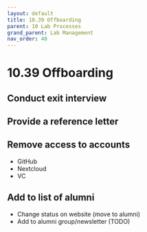 ```yaml
---
layout: default
title: 10.39 Offboarding
parent: 10 Lab Processes
grand_parent: Lab Management
nav_order: 40
---
```


# 10.39 Offboarding

## Conduct exit interview

## Provide a reference letter

## Remove access to accounts

- GitHub
- Nextcloud
- VC

## Add to list of alumni

- Change status on website (move to alumni)
- Add to alumni group/newsletter (TODO)
